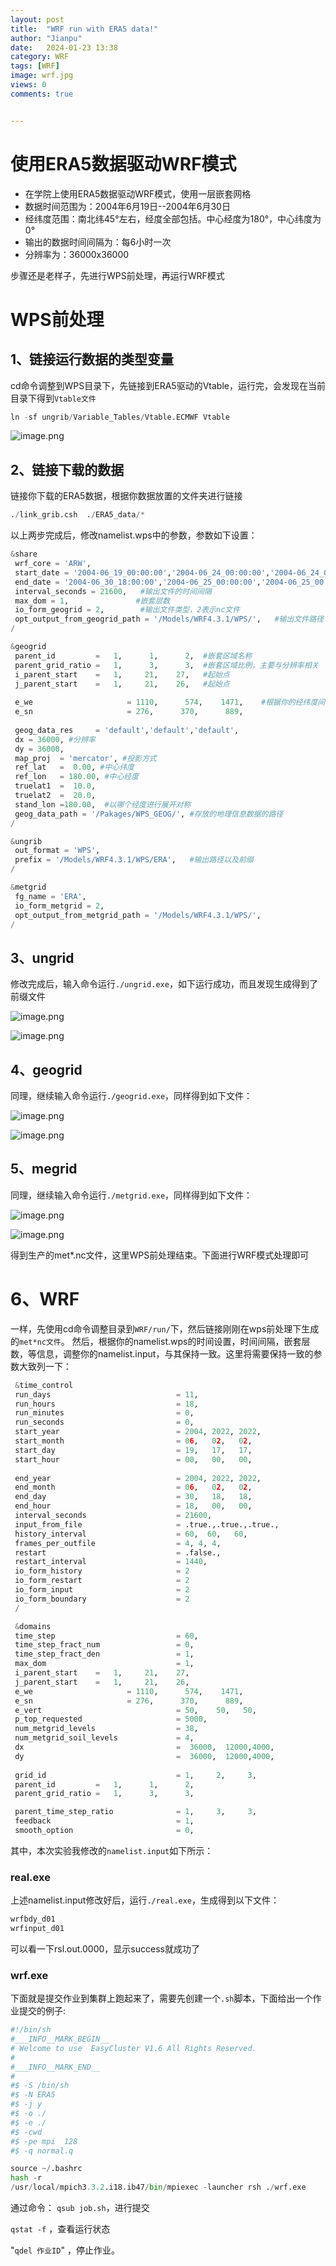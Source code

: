 ```yaml
---
layout: post
title:  "WRF run with ERA5 data!"
author: "Jianpu"
date:   2024-01-23 13:38
category: WRF
tags: [WRF]
image: wrf.jpg
views: 0
comments: true


---
```



# 使用ERA5数据驱动WRF模式

- 在学院上使用ERA5数据驱动WRF模式，使用一层嵌套网格
- 数据时间范围为：2004年6月19日--2004年6月30日
- 经纬度范围：南北纬45°左右，经度全部包括。中心经度为180°，中心纬度为0°
- 输出的数据时间间隔为：每6小时一次
- 分辨率为：36000x36000

步骤还是老样子，先进行WPS前处理，再运行WRF模式


# WPS前处理
## 1、链接运行数据的类型变量
cd命令调整到WPS目录下，先链接到ERA5驱动的Vtable，运行完，会发现在当前目录下得到`Vtable文件`
```python
ln -sf ungrib/Variable_Tables/Vtable.ECMWF Vtable
```
![image.png](https://s2.loli.net/2024/01/25/6GfZAorUnK9VpIH.png)

## 2、链接下载的数据

链接你下载的ERA5数据，根据你数据放置的文件夹进行链接
```python
./link_grib.csh  ./ERA5_data/*
```
以上两步完成后，修改namelist.wps中的参数，参数如下设置：

```python
&share
 wrf_core = 'ARW',
 start_date = '2004-06_19_00:00:00','2004-06_24_00:00:00','2004-06_24_00:00:00',  
 end_date = '2004-06_30_18:00:00','2004-06_25_00:00:00','2004-06_25_00:00:00',
 interval_seconds = 21600,   #输出文件的时间间隔
 max_dom = 1,               #嵌套层数
 io_form_geogrid = 2,        #输出文件类型，2表示nc文件
 opt_output_from_geogrid_path = '/Models/WRF4.3.1/WPS/',   #输出文件路径
/

&geogrid
 parent_id         =   1,      1,      2,  #嵌套区域名称
 parent_grid_ratio =   1,      3,      3,  #嵌套区域比例，主要与分辨率相关
 i_parent_start    =   1,     21,    27,   #起始点
 j_parent_start    =   1,     21,    26,   #起始点
 
 e_we                     = 1110,      574,    1471,    #根据你的经纬度间隔计算的而来
 e_sn                     = 276,      370,      889,
 
 geog_data_res     = 'default','default','default',
 dx = 36000, #分辨率
 dy = 36000,
 map_proj  = 'mercator', #投影方式
 ref_lat   =  0.00, #中心纬度
 ref_lon   = 180.00, #中心经度
 truelat1  =  10.0,
 truelat2  =  20.0,
 stand_lon =180.00,  #以哪个经度进行展开对称
 geog_data_path = '/Pakages/WPS_GEOG/', #存放的地理信息数据的路径
/

&ungrib
 out_format = 'WPS',
 prefix = '/Models/WRF4.3.1/WPS/ERA',   #输出路径以及前缀
/

&metgrid
 fg_name = 'ERA',
 io_form_metgrid = 2, 
 opt_output_from_metgrid_path = '/Models/WRF4.3.1/WPS/',
/
```

## 3、ungrid 
修改完成后，输入命令运行`./ungrid.exe`，如下运行成功，而且发现生成得到了前缀文件

![image.png](https://s2.loli.net/2024/01/25/mu3OPFEa7IhNDRv.png)


![image.png](https://s2.loli.net/2024/01/25/xVWkBbr39K8gXAa.png)

## 4、geogrid
同理，继续输入命令运行`./geogrid.exe`，同样得到如下文件：


![image.png](https://s2.loli.net/2024/01/25/ORN5vUuGYw6jtxa.png)

![image.png](https://s2.loli.net/2024/01/25/wpaPBYjoQRF7EOJ.png)


## 5、megrid
同理，继续输入命令运行`./metgrid.exe`，同样得到如下文件：

![image.png](https://s2.loli.net/2024/01/25/2WFRgCVODZkKAc9.png)

![image.png](https://s2.loli.net/2024/01/25/8EGglLPbYSKXQ9N.png)

得到生产的met*.nc文件，这里WPS前处理结束。下面进行WRF模式处理即可

# 6、WRF

一样，先使用cd命令调整目录到`WRF/run/`下，然后链接刚刚在wps前处理下生成的`met*nc文件`。
然后，根据你的namelist.wps的时间设置，时间间隔，嵌套层数，等信息，调整你的namelist.input，与其保持一致。这里将需要保持一致的参数大致列一下：

```python
 &time_control
 run_days                            = 11,
 run_hours                           = 18,
 run_minutes                         = 0,
 run_seconds                         = 0,
 start_year                          = 2004, 2022, 2022,
 start_month                         = 06,   02,   02,
 start_day                           = 19,   17,   17,
 start_hour                          = 00,   00,   00,
 
 end_year                            = 2004, 2022, 2022,
 end_month                           = 06,   02,   02,
 end_day                             = 30,   18,   18,
 end_hour                            = 18,   00,   00,
 interval_seconds                    = 21600,
 input_from_file                     = .true.,.true.,.true.,
 history_interval                    = 60,  60,   60,
 frames_per_outfile                  = 4, 4, 4,
 restart                             = .false.,
 restart_interval                    = 1440,
 io_form_history                     = 2
 io_form_restart                     = 2
 io_form_input                       = 2
 io_form_boundary                    = 2
 /

 &domains
 time_step                           = 60,
 time_step_fract_num                 = 0,
 time_step_fract_den                 = 1,
 max_dom                             = 1,
 i_parent_start    =   1,     21,    27,
 j_parent_start    =   1,     21,    26,
 e_we                     = 1110,      574,    1471,
 e_sn                     = 276,      370,      889,
 e_vert                              = 50,    50,   50,
 p_top_requested                     = 5000,
 num_metgrid_levels                  = 38,
 num_metgrid_soil_levels             = 4,
 dx                                  =  36000,  12000,4000,
 dy                                  =  36000,  12000,4000,
 
 grid_id                             = 1,     2,     3,
 parent_id         =   1,      1,      2,
 parent_grid_ratio =   1,      3,      3,

 parent_time_step_ratio              = 1,     3,     3,
 feedback                            = 1,
 smooth_option                       = 0,
```
其中，本次实验我修改的`namelist.input`如下所示：


### real.exe

上述namelist.input修改好后，运行`./real.exe`，生成得到以下文件：

```python
wrfbdy_d01
wrfinput_d01
```
可以看一下rsl.out.0000，显示success就成功了
### wrf.exe

下面就是提交作业到集群上跑起来了，需要先创建一个`.sh`脚本，下面给出一个作业提交的例子:

```python
#!/bin/sh 
#___INFO__MARK_BEGIN__
# Welcome to use  EasyCluster V1.6 All Rights Reserved.
#
#___INFO__MARK_END__
#
#$ -S /bin/sh 
#$ -N ERA5
#$ -j y 
#$ -o ./  
#$ -e ./  
#$ -cwd  
#$ -pe mpi  128
#$ -q normal.q

source ~/.bashrc
hash -r
/usr/local/mpich3.3.2.i18.ib47/bin/mpiexec -launcher rsh ./wrf.exe
```
通过命令：
`qsub job.sh`，进行提交

`qstat -f` ，查看运行状态

"`qdel 作业ID`"  ，停止作业。



